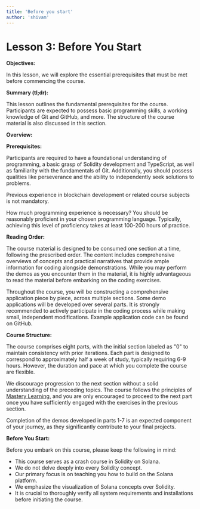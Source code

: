 ```yaml
---
title: 'Before you start'
author: 'shivam'
---
```



# **Lesson 3: Before You Start**

**Objectives:**

In this lesson, we will explore the essential prerequisites that must be met before commencing the course.

**Summary (tl;dr):**

This lesson outlines the fundamental prerequisites for the course. Participants are expected to possess basic programming skills, a working knowledge of Git and GitHub, and more. The structure of the course material is also discussed in this section.

**Overview:**

**Prerequisites:**

Participants are required to have a foundational understanding of programming, a basic grasp of Solidity development and TypeScript, as well as familiarity with the fundamentals of Git. Additionally, you should possess qualities like perseverance and the ability to independently seek solutions to problems.

Previous experience in blockchain development or related course subjects is not mandatory.

How much programming experience is necessary? You should be reasonably proficient in your chosen programming language. Typically, achieving this level of proficiency takes at least 100-200 hours of practice.

**Reading Order:**

The course material is designed to be consumed one section at a time, following the prescribed order. The content includes comprehensive overviews of concepts and practical narratives that provide ample information for coding alongside demonstrations. While you may perform the demos as you encounter them in the material, it is highly advantageous to read the material before embarking on the coding exercises.

Throughout the course, you will be constructing a comprehensive application piece by piece, across multiple sections. Some demo applications will be developed over several parts. It is strongly recommended to actively participate in the coding process while making small, independent modifications. Example application code can be found on GitHub.

**Course Structure:**

The course comprises eight parts, with the initial section labeled as "0" to maintain consistency with prior iterations. Each part is designed to correspond to approximately half a week of study, typically requiring 6-9 hours. However, the duration and pace at which you complete the course are flexible.

We discourage progression to the next section without a solid understanding of the preceding topics. The course follows the principles of [Mastery Learning](https://en.wikipedia.org/wiki/Mastery_learning), and you are only encouraged to proceed to the next part once you have sufficiently engaged with the exercises in the previous section.

Completion of the demos developed in parts 1-7 is an expected component of your journey, as they significantly contribute to your final projects.

**Before You Start:**

Before you embark on this course, please keep the following in mind:

- This course serves as a crash course in Solidity on Solana.
- We do not delve deeply into every Solidity concept.
- Our primary focus is on teaching you how to build on the Solana platform.
- We emphasize the visualization of Solana concepts over Solidity.
- It is crucial to thoroughly verify all system requirements and installations before initiating the course.